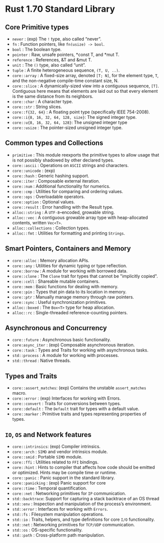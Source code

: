 # Rust 1.70 Standard Library

## Core Primitive types
- `never`           : (exp) The `!` type, also called “never”.
- `fn`              : Function pointers, like `fn(usize) -> bool`.
- `bool`            : The boolean type.
- `pointer`         : Raw, unsafe pointers, *const T, and *mut T.
- `reference`       : References, &T and &mut T.
- `unit`            : The `()` type, also called “unit”.
- `tuple`           : A finite heterogeneous sequence, `(T, U, ..)`.
- `core::array`     : A fixed-size array, denoted `[T; N]`, for the element
  type, `T`, and the non-negative compile-time constant size, N.
- `core::slice`     : A dynamically-sized view into a contiguous sequence,
  `[T]`. Contiguous here means that elements are laid out so that every element
  is the same distance from its neighbors.
- `core::char`      : A character type.
- `core::str`       : String slices.
- `core::f{32, 64}` : A floating point type (specifically IEEE 754-2008).
- `core::i{8, 16, 32, 64, 128, size}`: The signed integer type.
- `core::u{8, 16, 32, 64, 128}`: The unsigned integer type
- `core::usize`     : The pointer-sized unsigned integer type.

## Common types and Collections
- `primitive`       : This module reexports the primitive types to allow usage
  that is not possibly shadowed by other declared types.
- `core::ascii`     : Operations on `ASCII` strings and characters.
- `core::unicode`   : (exp)
- `core::hash`      : Generic hashing support.
- `core::iter`      : Composable external iteration.
- `core::num`       : Additional functionality for numerics.
- `core::cmp`       : Utilities for comparing and ordering values.
- `core::ops`       : Overloadable operators.
- `core::option`    : Optional values.
- `core::result`    : Error handling with the Result type.
- `alloc::string`   : A `UTF-8`–encoded, growable string.
- `alloc::vec`      : A contiguous growable array type with heap-allocated
  contents, written `Vec<T>`.
- `alloc::collections` : Collection types.
- `alloc::fmt`      : Utilities for formatting and printing `Strings`.

## Smart Pointers, Containers and Memory
- `core::alloc`     : Memory allocation APIs.
- `core::any`       : Utilities for dynamic typing or type reflection.
- `core::borrow`    : A module for working with borrowed data.
- `core::clone`     : The `Clone` trait for types that cannot be "implicitly
    copied".
- `core::cell`      : Shareable mutable containers.
- `core::mem`       : Basic functions for dealing with memory.
- `core::pin`       : Types that pin data to its location in memory.
- `core::ptr`       : Manually manage memory through raw pointers.
- `core::sync`      : Useful synchronization primitives.
- `alloc::boxed`    : The `Box<T>` type for heap allocation.
- `alloc::rc`       : Single-threaded reference-counting pointers.

## Asynchronous and Concurrency
- `core::future`    : Asynchronous basic functionality.
- `core:async_iter` : (exp) Composable asynchronous iteration.
- `core::task`      : Types and Traits for working with asynchronous tasks.
- `std::process`    : A module for working with processes.
- `std::thread`     : Native threads.

## Types and Traits
- `core::assert_matches`: (exp) Contains the unstable `assert_matches` macro.
- `core::error`     : (exp) Interfaces for working with Errors.
- `core::convert`   : Traits for conversions between types.
- `core::default`   : The `Default` trait for types with a default value.
- `core::marker`    : Primitive traits and types representing properties of types.

## `IO`, `OS` and Network features
- `core::intrinsics`: (exp) Compiler intrinsics.
- `core::arch`      : `SIMD` and vendor intrinsics module.
- `core::smid`      : Portable `SIMD` module.
- `core::ffi`       : Utilities related to `FFI` bindings.
- `core::hint`      : Hints to compiler that affects how code should be emitted or
    optimized. Hints may be compile time or runtime.
- `core::panic`     : Panic support in the standard library.
- `core::panicking` : (exp) Panic support for core
- `core::time`      : Temporal quantification.
- `core::net`       : Networking primitives for `IP` communication.
- `std::backtrace`: Support for capturing a stack backtrace of an OS thread
- `std::env`        : Inspection and manipulation of the process’s environment.
- `std::error`      : Interfaces for working with `Errors`.
- `std::fs`         : Filesystem manipulation operations.
- `std::io`         : Traits, helpers, and type definitions for core `I/O`
    functionality.
- `std::net`        : Networking primitives for `TCP/UDP` communication.
- `std::os`         : OS-specific functionality.
- `std::path`       : Cross-platform path manipulation.
